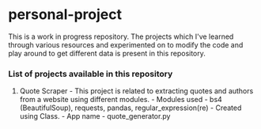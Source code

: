 # personal-project
This is a work in progress repository. 
The projects which I've learned through various resources and experimented on to modify the code and play around to get different data is present in this repository.

### List of projects available in this repository
1. Quote Scraper - This project is related to extracting quotes and authors from a website using different modules.
                 - Modules used - bs4 (BeautifulSoup), requests, pandas, regular_expression(re)
                 - Created using Class.
                 - App name - quote_generator.py
